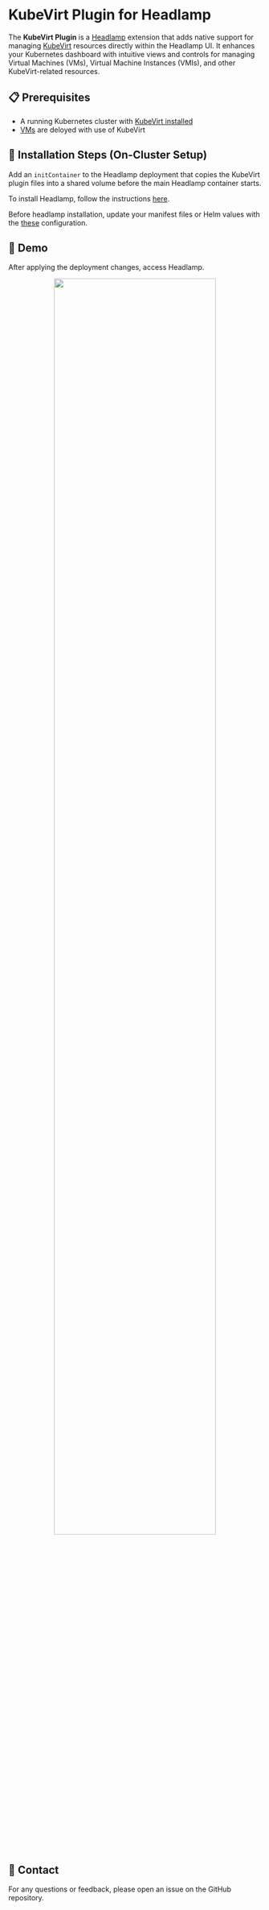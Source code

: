 # KubeVirt Plugin for Headlamp
The **KubeVirt Plugin** is a [Headlamp](https://headlamp.dev/) extension that adds native support for managing [KubeVirt](https://kubevirt.io/) resources directly within the Headlamp UI. It enhances your Kubernetes dashboard with intuitive views and controls for managing Virtual Machines (VMs), Virtual Machine Instances (VMIs), and other KubeVirt-related resources.


## 📋 Prerequisites
- A running Kubernetes cluster with [KubeVirt installed](https://kubevirt.io/quickstart_kind/)
- [VMs](https://kubevirt.io/user-guide/user_workloads/virtual_machine_instances/) are deloyed with use of KubeVirt

## 🚀 Installation Steps (On-Cluster Setup)
Add an `initContainer` to the Headlamp deployment that copies the KubeVirt plugin files into a shared volume before the main Headlamp container starts.

To install Headlamp, follow the instructions [here](https://headlamp.dev/docs/latest/installation/in-cluster/).

Before headlamp installation, update your manifest files or Helm values with the [these](./headlamp-values/) configuration.

## 🎥 Demo

After applying the deployment changes, access Headlamp.

<div align="center">
  <img src="https://raw.githubusercontent.com/praveen21b/headlamp-plugins/bf/video-render/kubevirt/demo/demo-kubevirt-plugin.gif" width="80%">
</div>

## 🙋 Contact
For any questions or feedback, please open an issue on the GitHub repository.
